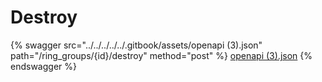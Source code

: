 # Destroy

{% swagger src="../../../../../.gitbook/assets/openapi (3).json" path="/ring_groups/{id}/destroy" method="post" %}
[openapi (3).json](<../../../../../.gitbook/assets/openapi (3).json>)
{% endswagger %}
